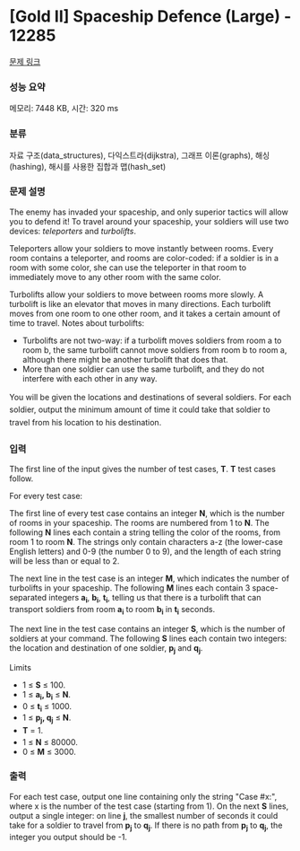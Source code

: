 # [Gold II] Spaceship Defence (Large) - 12285 

[문제 링크](https://www.acmicpc.net/problem/12285) 

### 성능 요약

메모리: 7448 KB, 시간: 320 ms

### 분류

자료 구조(data_structures), 다익스트라(dijkstra), 그래프 이론(graphs), 해싱(hashing), 해시를 사용한 집합과 맵(hash_set)

### 문제 설명

<p>The enemy has invaded your spaceship, and only superior tactics will allow you to defend it! To travel around your spaceship, your soldiers will use two devices: <em>teleporters</em> and <em>turbolifts</em>.</p>

<p>Teleporters allow your soldiers to move instantly between rooms. Every room contains a teleporter, and rooms are color-coded: if a soldier is in a room with some color, she can use the teleporter in that room to immediately move to any other room with the same color.</p>

<p>Turbolifts allow your soldiers to move between rooms more slowly. A turbolift is like an elevator that moves in many directions. Each turbolift moves from one room to one other room, and it takes a certain amount of time to travel. Notes about turbolifts:</p>

<ul>
	<li>Turbolifts are not two-way: if a turbolift moves soldiers from room a to room b, the same turbolift cannot move soldiers from room b to room a, although there might be another turbolift that does that.</li>
	<li>More than one soldier can use the same turbolift, and they do not interfere with each other in any way.</li>
</ul>

<p><span style="line-height:1.6em">You will be given the locations and destinations of several soldiers. For each soldier, output the minimum amount of time it could take that soldier to travel from his location to his destination.</span></p>

### 입력 

 <p>The first line of the input gives the number of test cases, <strong>T</strong>. <strong>T</strong> test cases follow.</p>

<p>For every test case:</p>

<p>The first line of every test case contains an integer <strong>N</strong>, which is the number of rooms in your spaceship. The rooms are numbered from 1 to <strong>N</strong>. The following <strong>N</strong> lines each contain a string telling the color of the rooms, from room 1 to room <strong>N</strong>. The strings only contain characters a-z (the lower-case English letters) and 0-9 (the number 0 to 9), and the length of each string will be less than or equal to 2.</p>

<p>The next line in the test case is an integer <strong>M</strong>, which indicates the number of turbolifts in your spaceship. The following <strong>M</strong> lines each contain 3 space-separated integers <strong>a</strong><strong><sub>i</sub></strong>, <strong>b</strong><strong><sub>i</sub></strong>, <strong>t</strong><strong><sub>i</sub></strong>, telling us that there is a turbolift that can transport soldiers from room <strong>a</strong><strong><sub>i</sub></strong> to room <strong>b</strong><strong><sub>i</sub></strong> in <strong>t</strong><strong><sub>i</sub></strong> seconds.</p>

<p>The next line in the test case contains an integer <strong>S</strong>, which is the number of soldiers at your command. The following <strong>S</strong> lines each contain two integers: the location and destination of one soldier, <strong>p</strong><strong><sub>j</sub></strong> and <strong>q</strong><strong><sub>j</sub></strong>.</p>

<p>Limits</p>

<ul>
	<li>1 ≤ <strong>S</strong> ≤ 100.</li>
	<li>1 ≤ <strong>a</strong><strong><sub>i</sub></strong><strong>, b</strong><strong><sub>i</sub></strong> ≤ <strong>N</strong>.</li>
	<li>0 ≤ <strong>t</strong><strong><sub>i</sub></strong> ≤ 1000.</li>
	<li>1 ≤ <strong>p</strong><strong><sub>j</sub></strong><strong>, q</strong><strong><sub>j</sub></strong> ≤ <strong>N</strong>.</li>
	<li><strong style="line-height:1.6em">T</strong><span style="line-height:1.6em"> = 1.</span></li>
	<li>1 ≤ <strong>N</strong> ≤ 80000.</li>
	<li>0 ≤ <strong>M</strong> ≤ 3000.</li>
</ul>

### 출력 

 <p>For each test case, output one line containing only the string "Case #x:", where x is the number of the test case (starting from 1). On the next <strong>S</strong> lines, output a single integer: on line <strong>j</strong>, the smallest number of seconds it could take for a soldier to travel from <strong>p</strong><strong><sub>j</sub></strong> to <strong>q</strong><strong><sub>j</sub></strong>. If there is no path from <strong>p</strong><strong><sub>j</sub></strong> to <strong>q</strong><strong><sub>j</sub></strong>, the integer you output should be -1.</p>

